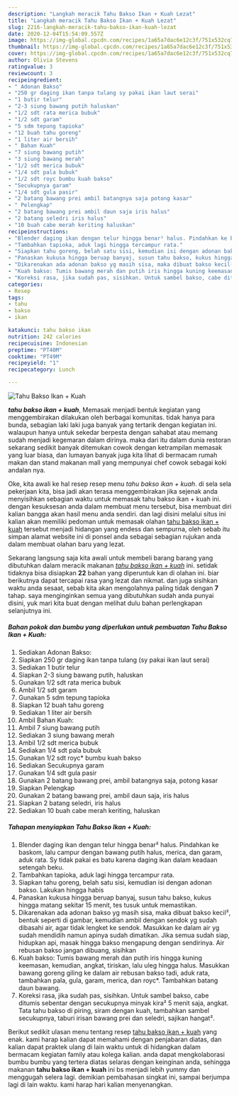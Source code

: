 ```yaml
---
description: "Langkah meracik Tahu Bakso Ikan + Kuah Lezat"
title: "Langkah meracik Tahu Bakso Ikan + Kuah Lezat"
slug: 2216-langkah-meracik-tahu-bakso-ikan-kuah-lezat
date: 2020-12-04T15:54:09.557Z
image: https://img-global.cpcdn.com/recipes/1a65a7dac6e12c3f/751x532cq70/tahu-bakso-ikan-kuah-foto-resep-utama.jpg
thumbnail: https://img-global.cpcdn.com/recipes/1a65a7dac6e12c3f/751x532cq70/tahu-bakso-ikan-kuah-foto-resep-utama.jpg
cover: https://img-global.cpcdn.com/recipes/1a65a7dac6e12c3f/751x532cq70/tahu-bakso-ikan-kuah-foto-resep-utama.jpg
author: Olivia Stevens
ratingvalue: 3
reviewcount: 3
recipeingredient:
- " Adonan Bakso"
- "250 gr daging ikan tanpa tulang sy pakai ikan laut serai"
- "1 butir telur"
- "2-3 siung bawang putih haluskan"
- "1/2 sdt rata merica bubuk"
- "1/2 sdt garam"
- "5 sdm tepung tapioka"
- "12 buah tahu goreng"
- "1 liter air bersih"
- " Bahan Kuah"
- "7 siung bawang putih"
- "3 siung bawang merah"
- "1/2 sdt merica bubuk"
- "1/4 sdt pala bubuk"
- "1/2 sdt royc bumbu kuah bakso"
- "Secukupnya garam"
- "1/4 sdt gula pasir"
- "2 batang bawang prei ambil batangnya saja potong kasar"
- " Pelengkap"
- "2 batang bawang prei ambil daun saja iris halus"
- "2 batang seledri iris halus"
- "10 buah cabe merah keriting haluskan"
recipeinstructions:
- "Blender daging ikan dengan telur hingga benar² halus. Pindahkan ke baskom, lalu campur dengan bawang putih halus, merica, dan garam, aduk rata. Sy tidak pakai es batu karena daging ikan dalam keadaan setengah beku."
- "Tambahkan tapioka, aduk lagi hingga tercampur rata."
- "Siapkan tahu goreng, belah satu sisi, kemudian isi dengan adonan bakso. Lakukan hingga habis"
- "Panaskan kukusa hingga beruap banyaj, susun tahu bakso, kukus hingga matang sekitar 15 menit, tes tusuk untuk memastikan."
- "Dikarenakan ada adonan bakso yg masih sisa, maka dibuat bakso kecil², bentuk seperti di gambar, kemudian ambil dengan sendok yg sudah dibasahi air, agar tidak lengket ke sendok. Masukkan ke dalam air yg sudah mendidih namun apinya sudah dimatikan. Jika semua sudah siap, hidupkan api, masak hingga bakso mengapung dengan sendirinya. Air rebusan bakso jangan dibuang, sisihkan"
- "Kuah bakso: Tumis bawang merah dan putih iris hingga kuning keemasan, kemudian, angkat, tiriskan, lalu uleg hingga halus. Masukkan bawang goreng giling ke dalam air rebusan bakso tadi, aduk rata, tambahkan pala, gula, garam, merica, dan royc*. Tambahkan batang daun bawang."
- "Koreksi rasa, jika sudah pas, sisihkan. Untuk sambel bakso, cabe ditumis sebentar dengan secukupnya minyak kira² 5 menit saja, angkat. Tata tahu bakso di piring, siram dengan kuah, tambahkan sambel secukupnya, taburi irisan bawang prei dan seledri, sajikan hangat²."
categories:
- Resep
tags:
- tahu
- bakso
- ikan

katakunci: tahu bakso ikan 
nutrition: 242 calories
recipecuisine: Indonesian
preptime: "PT40M"
cooktime: "PT49M"
recipeyield: "1"
recipecategory: Lunch

---
```



![Tahu Bakso Ikan + Kuah](https://img-global.cpcdn.com/recipes/1a65a7dac6e12c3f/751x532cq70/tahu-bakso-ikan-kuah-foto-resep-utama.jpg)

<b><i>tahu bakso ikan + kuah</i></b>, Memasak menjadi bentuk kegiatan yang menggembirakan dilakukan oleh berbagai komunitas. tidak hanya para bunda, sebagian laki laki juga banyak yang tertarik dengan kegiatan ini. walaupun hanya untuk sekedar berpesta dengan sahabat atau memang sudah menjadi kegemaran dalam dirinya. maka dari itu dalam dunia restoran sekarang sedikit banyak ditemukan cowok dengan ketrampilan memasak yang luar biasa, dan lumayan banyak juga kita lihat di bermacam rumah makan dan stand makanan mall yang mempunyai chef cowok sebagai koki andalan nya.



Oke, kita awali ke hal resep resep menu <i>tahu bakso ikan + kuah</i>. di sela sela pekerjaan kita, bisa jadi akan terasa menggembirakan jika sejenak anda menyisihkan sebagian waktu untuk memasak tahu bakso ikan + kuah ini. dengan kesuksesan anda dalam membuat menu tersebut, bisa membuat diri kalian bangga akan hasil menu anda sendiri. dan lagi disini melalui situs ini kalian akan memiliki pedoman untuk memasak olahan <u>tahu bakso ikan + kuah</u> tersebut menjadi hidangan yang endess dan sempurna, oleh sebab itu simpan alamat website ini di ponsel anda sebagai sebagian rujukan anda dalam membuat olahan baru yang lezat.


Sekarang langsung saja kita awali untuk membeli barang barang yang dibutuhkan dalam meracik makanan <u><i>tahu bakso ikan + kuah</i></u> ini. setidak tidaknya bisa disiapkan <b>22</b> bahan yang diperuntuk kan di olahan ini. biar berikutnya dapat tercapai rasa yang lezat dan nikmat. dan juga sisihkan waktu anda sesaat, sebab kita akan mengolahnya paling tidak dengan <b>7</b> tahap. saya menginginkan semua yang dibutuhkan sudah anda punyai disini, yuk mari kita buat dengan melihat dulu bahan perlengkapan selanjutnya ini.

<!--inarticleads1-->

##### Bahan pokok dan bumbu yang diperlukan untuk pembuatan Tahu Bakso Ikan + Kuah:

1. Sediakan  Adonan Bakso:
1. Siapkan 250 gr daging ikan tanpa tulang (sy pakai ikan laut serai)
1. Sediakan 1 butir telur
1. Siapkan 2-3 siung bawang putih, haluskan
1. Gunakan 1/2 sdt rata merica bubuk
1. Ambil 1/2 sdt garam
1. Gunakan 5 sdm tepung tapioka
1. Siapkan 12 buah tahu goreng
1. Sediakan 1 liter air bersih
1. Ambil  Bahan Kuah:
1. Ambil 7 siung bawang putih
1. Sediakan 3 siung bawang merah
1. Ambil 1/2 sdt merica bubuk
1. Sediakan 1/4 sdt pala bubuk
1. Gunakan 1/2 sdt royc* bumbu kuah bakso
1. Sediakan Secukupnya garam
1. Gunakan 1/4 sdt gula pasir
1. Gunakan 2 batang bawang prei, ambil batangnya saja, potong kasar
1. Siapkan  Pelengkap
1. Gunakan 2 batang bawang prei, ambil daun saja, iris halus
1. Siapkan 2 batang seledri, iris halus
1. Sediakan 10 buah cabe merah keriting, haluskan




<!--inarticleads2-->

##### Tahapan menyiapkan Tahu Bakso Ikan + Kuah:

1. Blender daging ikan dengan telur hingga benar² halus. Pindahkan ke baskom, lalu campur dengan bawang putih halus, merica, dan garam, aduk rata. Sy tidak pakai es batu karena daging ikan dalam keadaan setengah beku.
1. Tambahkan tapioka, aduk lagi hingga tercampur rata.
1. Siapkan tahu goreng, belah satu sisi, kemudian isi dengan adonan bakso. Lakukan hingga habis
1. Panaskan kukusa hingga beruap banyaj, susun tahu bakso, kukus hingga matang sekitar 15 menit, tes tusuk untuk memastikan.
1. Dikarenakan ada adonan bakso yg masih sisa, maka dibuat bakso kecil², bentuk seperti di gambar, kemudian ambil dengan sendok yg sudah dibasahi air, agar tidak lengket ke sendok. Masukkan ke dalam air yg sudah mendidih namun apinya sudah dimatikan. Jika semua sudah siap, hidupkan api, masak hingga bakso mengapung dengan sendirinya. Air rebusan bakso jangan dibuang, sisihkan
1. Kuah bakso: Tumis bawang merah dan putih iris hingga kuning keemasan, kemudian, angkat, tiriskan, lalu uleg hingga halus. Masukkan bawang goreng giling ke dalam air rebusan bakso tadi, aduk rata, tambahkan pala, gula, garam, merica, dan royc*. Tambahkan batang daun bawang.
1. Koreksi rasa, jika sudah pas, sisihkan. Untuk sambel bakso, cabe ditumis sebentar dengan secukupnya minyak kira² 5 menit saja, angkat. Tata tahu bakso di piring, siram dengan kuah, tambahkan sambel secukupnya, taburi irisan bawang prei dan seledri, sajikan hangat².




Berikut sedikit ulasan menu tentang resep <u>tahu bakso ikan + kuah</u> yang enak. kami harap kalian dapat memahami dengan penjabaran diatas, dan kalian dapat praktek ulang di lain waktu untuk di hidangkan dalam bermacam kegiatan family atau kolega kalian. anda dapat mengkolaborasi bumbu bumbu yang tertera diatas selaras dengan keinginan anda, sehingga makanan <b>tahu bakso ikan + kuah</b> ini bs menjadi lebih yummy dan menggugah selera lagi. demikian pembahasan singkat ini, sampai berjumpa lagi di lain waktu. kami harap hari kalian menyenangkan.
